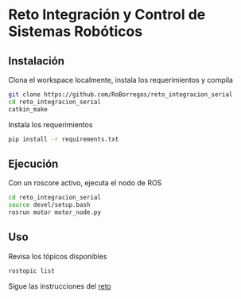 # Reto Integración y Control de Sistemas Robóticos
## Instalación
Clona el workspace localmente, instala los requerimientos y compila
```bash
git clone https://github.com/RoBorregos/reto_integracion_serial
cd reto_integracion_serial
catkin_make
```
Instala los requerimientos
```bash
pip install -r requirements.txt
```

## Ejecución
Con un roscore activo, ejecuta el nodo de ROS
```bash
cd reto_integracion_serial
source devel/setup.bash
rosrun motor motor_node.py
```
## Uso
Revisa los tópicos disponibles
```bash
rostopic list
```
Sigue las instrucciones del [reto](https://drive.google.com/file/d/1In8nf-ihflCYbr-yOIKbBM4cxvXmJ7gi/view?usp=sharing)